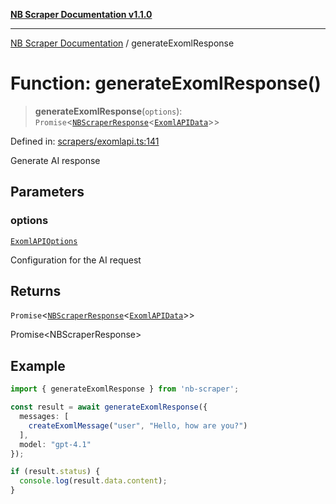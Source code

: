 [**NB Scraper Documentation v1.1.0**](../README.md)

***

[NB Scraper Documentation](../globals.md) / generateExomlResponse

# Function: generateExomlResponse()

> **generateExomlResponse**(`options`): `Promise`\<[`NBScraperResponse`](../interfaces/NBScraperResponse.md)\<[`ExomlAPIData`](../interfaces/ExomlAPIData.md)\>\>

Defined in: [scrapers/exomlapi.ts:141](https://github.com/Chakszzz/NB-Scraper/blob/06c561b9f0d22405d402fc768994dc101fb84509/app/scrapers/exomlapi.ts#L141)

Generate AI response

## Parameters

### options

[`ExomlAPIOptions`](../interfaces/ExomlAPIOptions.md)

Configuration for the AI request

## Returns

`Promise`\<[`NBScraperResponse`](../interfaces/NBScraperResponse.md)\<[`ExomlAPIData`](../interfaces/ExomlAPIData.md)\>\>

Promise<NBScraperResponse<ExomlAPIData>>

## Example

```typescript
import { generateExomlResponse } from 'nb-scraper';

const result = await generateExomlResponse({
  messages: [
    createExomlMessage("user", "Hello, how are you?")
  ],
  model: "gpt-4.1"
});

if (result.status) {
  console.log(result.data.content);
}
```
